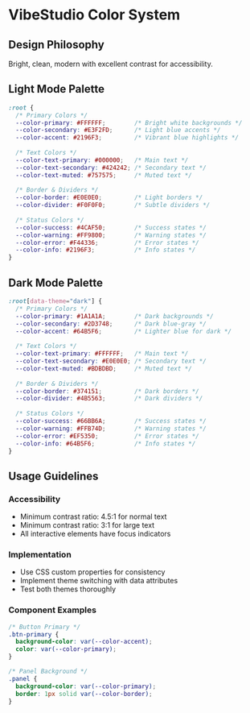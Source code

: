 # VibeStudio Color System

## Design Philosophy
Bright, clean, modern with excellent contrast for accessibility.

## Light Mode Palette
```css
:root {
  /* Primary Colors */
  --color-primary: #FFFFFF;        /* Bright white backgrounds */
  --color-secondary: #E3F2FD;      /* Light blue accents */
  --color-accent: #2196F3;         /* Vibrant blue highlights */
  
  /* Text Colors */
  --color-text-primary: #000000;   /* Main text */
  --color-text-secondary: #424242; /* Secondary text */
  --color-text-muted: #757575;     /* Muted text */
  
  /* Border & Dividers */
  --color-border: #E0E0E0;         /* Light borders */
  --color-divider: #F0F0F0;        /* Subtle dividers */
  
  /* Status Colors */
  --color-success: #4CAF50;        /* Success states */
  --color-warning: #FF9800;        /* Warning states */
  --color-error: #F44336;          /* Error states */
  --color-info: #2196F3;           /* Info states */
}
```

## Dark Mode Palette
```css
:root[data-theme="dark"] {
  /* Primary Colors */
  --color-primary: #1A1A1A;        /* Dark backgrounds */
  --color-secondary: #2D3748;      /* Dark blue-gray */
  --color-accent: #64B5F6;         /* Lighter blue for dark */
  
  /* Text Colors */
  --color-text-primary: #FFFFFF;   /* Main text */
  --color-text-secondary: #E0E0E0; /* Secondary text */
  --color-text-muted: #BDBDBD;     /* Muted text */
  
  /* Border & Dividers */
  --color-border: #374151;         /* Dark borders */
  --color-divider: #4B5563;        /* Dark dividers */
  
  /* Status Colors */
  --color-success: #66BB6A;        /* Success states */
  --color-warning: #FFB74D;        /* Warning states */
  --color-error: #EF5350;          /* Error states */
  --color-info: #64B5F6;           /* Info states */
}
```

## Usage Guidelines

### Accessibility
- Minimum contrast ratio: 4.5:1 for normal text
- Minimum contrast ratio: 3:1 for large text
- All interactive elements have focus indicators

### Implementation
- Use CSS custom properties for consistency
- Implement theme switching with data attributes
- Test both themes thoroughly

### Component Examples
```css
/* Button Primary */
.btn-primary {
  background-color: var(--color-accent);
  color: var(--color-primary);
}

/* Panel Background */
.panel {
  background-color: var(--color-primary);
  border: 1px solid var(--color-border);
}
```
